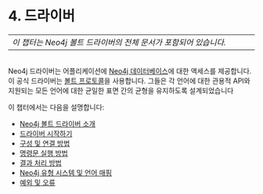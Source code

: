 # 4. 드라이버

###### <table width="1200"><tr><td width=1200>*이 챕터는 Neo4j 볼트 드라이버의 전체 문서가 포함되어 있습니다.*</td></tr></table>


Neo4j 드라이버는 어플리케이션에 [Neo4j 데이터베이스](https://neo4j.com/)에 대한 액세스를 제공합니다. 이 공식 드라이버는 [볼트 프로토콜](https://neo4j.com/docs/developer-manual/current/terminology/#term-bolt)을 사용합니다. 그들은 각 언어에 대한 관용적 API와 지원되는 모든 언어에 대한 균일한 표면 간의 균형을 유지하도록 설계되었습니다

이 챕터에서는 다음을 설명합니다:

- [Neo4j 볼트 드라이버 소개](./introduction.html)
- [드라이버 시작하기](./get-started.html)
- [구성 및 연결 방법](./configure-connect.html)
- [명령문 실행 방법](./run-statements.html)
- [결과 처리 방법](./process-results.html)
- [Neo4j 유형 시스템 및 언어 매핑](./types.html)
- [예외 및 오류](./exceptions.html)
